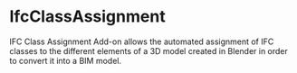 # IfcClassAssignment
IFC Class Assignment Add-on allows the automated assignment of IFC classes to the different elements of a 3D model created in Blender in order to convert it into a BIM model.
